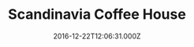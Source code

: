 ---
date: 2016-12-22T12:06:31.000Z
title: Scandinavia Coffee House
latitude: 52.24499046809989
longitude: 0.7157569490439535
category: checkin
---